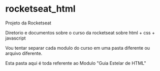 # rocketseat_html
Projeto da Rocketseat


Diretorio e documentos sobre o curso da rocketseat sobre html + css + javascript 

Vou tentar separar cada modulo do curso em uma pasta diferente ou arquivo diferente. 

Esta pasta aqui é toda referente ao Modulo "Guia Estelar de HTML"







